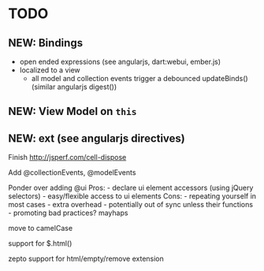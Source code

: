 TODO
====

NEW: Bindings
-------------

- open ended expressions (see angularjs, dart:webui, ember.js)
- localized to a view
  - all model and collection events trigger a debounced updateBinds() (similar angularjs digest())

NEW: View Model on `this`
-------------------------

NEW: ext (see angularjs directives)
-----------------------------------


Finish http://jsperf.com/cell-dispose

Add @collectionEvents, @modelEvents

Ponder over adding @ui
  Pros: 
    - declare ui element accessors (using jQuery selectors)
    - easy/flexible access to ui elements
  Cons: 
    - repeating yourself in most cases
    - extra overhead
    - potentially out of sync unless their functions
    - promoting bad practices? mayhaps

move to camelCase
  
support for $.html()

zepto support for html/empty/remove extension
